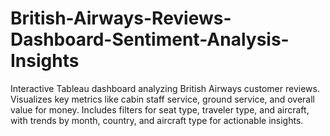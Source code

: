 # British-Airways-Reviews-Dashboard-Sentiment-Analysis-Insights
Interactive Tableau dashboard analyzing British Airways customer reviews. Visualizes key metrics like cabin staff service, ground service, and overall value for money. Includes filters for seat type, traveler type, and aircraft, with trends by month, country, and aircraft type for actionable insights.
